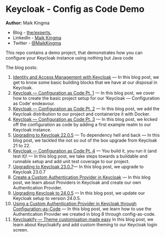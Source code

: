 # Keycloak - Config as Code Demo
**Author:** Maik Kingma
- Blog - [the/experts.](https://medium.com/@maikkingma)
- LinkedIn - [Maik Kingma](https://www.linkedin.com/in/maik-kingma)
- Twitter - [@MaikKingma](https://www.twitter.com/maikkingma)

This repo contains a demo project, that demonstrates how you can configure your Keycloak instance using nothing but Java code

The blog posts:

1. [Identity and Access Management with Keycloak](https://tech-talk.the-experts.nl/identity-and-access-management-iam-with-keycloak-a2b601bcd34e) — In this blog post, we get to know some basic building blocks that we have at our disposal in Keycloak.
2. [Keycloak — Configuration as Code Pt. 1](https://tech-talk.the-experts.nl/keycloak-configuration-as-code-pt-1-c143a98a0165) — In this blog post, we cover how to create the basic project setup for our ‘Keycloak — Configuration as Code’ endeavour.
3. [Keycloak — Configuration as Code Pt. 2](https://tech-talk.the-experts.nl/keycloak-configuration-as-code-pt-2-d9ce38c1a7f7) — In this blog post, we add the Keycloak distribution to our project and containerize it with Docker.
4. [Keycloak — Configuration as Code Pt. 3](https://tech-talk.the-experts.nl/keycloak-configuration-as-code-pt-3-75392d06bca0) — In this blog post, we kicked off the configuration as code by adding a first example realm to our Keycloak instance.
5. [Upgrading to Keycloak 22.0.5](https://tech-talk.the-experts.nl/upgrading-to-keycloak-22-0-5-to-dependency-hell-and-back-68b75396563e) — To dependency hell and back — In this blog post, we tackled the not so out of the box upgrade from Keycloak 21 to 22.
6. [Keycloak — Configuration as Code Pt. 4](https://tech-talk.the-experts.nl/keycloak-configuration-as-code-pt-4-c1dc29601c54) — You build it, you run it (and test it)! — In this blog post, we take steps towards a buildable and runnable setup and add unit test coverage to our project.
7. [Upgrading to Keycloak 23.0.7](https://tech-talk.the-experts.nl/upgrading-to-keycloak-23-0-2-324af9da071a)— In this blog post, we upgrade to Keycloak 23.0.7
8. [Create a Custom Authentication Provider in Keycloak](https://tech-talk.the-experts.nl/create-a-custom-authentication-provider-in-keycloak-dfa4b8119d1f) — In this blog post, we learn about Providers in Keycloak and create our own Authentication Provider.
9. [Upgrading Keycloak to 24.0.5](https://tech-talk.the-experts.nl/upgrading-keycloak-to-24-0-5-06d9271dcd27) — In this blog post, we update our Keycloak setup to version 24.0.5.
10. [Using a Custom Authentication Provider in Keycloak through Configuration-as-Code](https://tech-talk.the-experts.nl/keycloakify-theme-customisation-made-easy-c27c62e12bda) — In this blog post, we learn how to use the Authentication Provider we created in blog 8 through config-as-code.
11. [Keycloakify — Theme customisation made easy](https://tech-talk.the-experts.nl/keycloakify-theme-customisation-made-easy-c27c62e12bda) In this blog post, we learn about Keycloakify and add custom theming to our Keycloak login screen.
